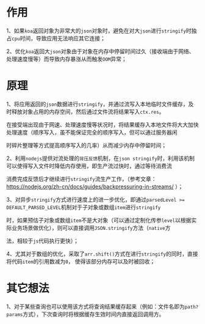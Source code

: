# 作用

1、如果`koa`返回对象为非常大的`json`对象时，避免在对大`json`进行`stringify`时独占`cpu`时间，导致应用无法响应其它连接；

2、优化`koa`返回大`json`对象由于对象在内存中停留时间过久（接收端由于网络、处理速度慢等）而导致内存暴涨从而触发`OOM`异常；

# 原理

1、将应用返回的`json`数据进行`stringify`，并通过流写入本地临时文件缓存，及时释放对象占用的内存空间，然后通过文件流将结果写入`ctx.res`。

在接受端出现由于网速、处理速度慢等状况时，将结果缓存入本地文件将大大加快处理速度（顺序写入，虽不能保证完全的顺序写入，但可以通过服务器闲

时碎片整理等方式提高顺序写入的几率）从而减少内存中停留时间；

2、利用`nodejs`提供对流处理的`背压反馈`机制，在`json stringify`时，利用该机制可以使得写入文件时降低内存使用，即生产流过快时，通过等待消费流

消费完成反馈后才继续进行`stringify`流生产工作，（参考文章： https://nodejs.org/zh-cn/docs/guides/backpressuring-in-streams/ ）；

3、对异步`stringify`方式进行速度上的进一步优化，即通过`parsedLevel >= DEFAULT_PARSED_LEVEL`机制对于子对象或数组`item`进行`stringify`

时，如果预估子对象或数组`item`不是大对象（可以通过定制化传参`level`以根据实际业务场景做优化），则可以直接调用`JSON.stringify`方法（`native`方

法，相较于`js`代码执行更快）；

4、尤其对于数组的优化，采取了`arr.shift()`方式在进行`stringify`的同时，直接将代码`item`的引用数减为`0`， 使得该部分内存可以及时被回收；

# 其它想法

1、对于某些查询也可以使用该方式将查询结果缓存起来（例如：文件名即为`path?params`方式），下次查询时将根据缓存生效时间内直接返回调用方。
